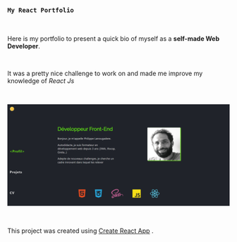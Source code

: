 ### `My React Portfolio`

<br />

Here is my portfolio to present a quick bio of myself as a **self-made Web Developer**.

<br />

It was a pretty nice challenge to work on and made me improve my knowledge of _React Js_

<br />

![my portfolio](/src/images/Portfolio-ScreenShot.png)

<br />

This project was created using [Create React App](https://github.com/facebook/create-react-app) .
